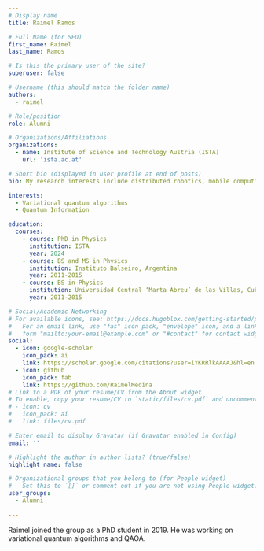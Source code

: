 ```yaml
---
# Display name
title: Raimel Ramos

# Full Name (for SEO)
first_name: Raimel 
last_name: Ramos

# Is this the primary user of the site?
superuser: false

# Username (this should match the folder name)
authors:
  - raimel

# Role/position
role: Alumni

# Organizations/Affiliations
organizations:
  - name: Institute of Science and Technology Austria (ISTA)
    url: 'ista.ac.at'

# Short bio (displayed in user profile at end of posts)
bio: My research interests include distributed robotics, mobile computing and programmable matter.

interests:
  - Variational quantum algorithms
  - Quantum Information

education:
  courses:
    - course: PhD in Physics
      institution: ISTA
      year: 2024
    - course: BS and MS in Physics
      institution: Instituto Balseiro, Argentina
      year: 2011-2015
    - course: BS in Physics
      institution: Universidad Central ‘Marta Abreu’ de las Villas, Cuba
      year: 2011-2015

# Social/Academic Networking
# For available icons, see: https://docs.hugoblox.com/getting-started/page-builder/#icons
#   For an email link, use "fas" icon pack, "envelope" icon, and a link in the
#   form "mailto:your-email@example.com" or "#contact" for contact widget.
social:
  - icon: google-scholar
    icon_pack: ai
    link: https://scholar.google.com/citations?user=iYKRRlkAAAAJ&hl=en
  - icon: github
    icon_pack: fab
    link: https://github.com/RaimelMedina
# Link to a PDF of your resume/CV from the About widget.
# To enable, copy your resume/CV to `static/files/cv.pdf` and uncomment the lines below.
# - icon: cv
#   icon_pack: ai
#   link: files/cv.pdf

# Enter email to display Gravatar (if Gravatar enabled in Config)
email: ''

# Highlight the author in author lists? (true/false)
highlight_name: false

# Organizational groups that you belong to (for People widget)
#   Set this to `[]` or comment out if you are not using People widget.
user_groups:
  - Alumni

---
```

Raimel joined the group as a PhD student in 2019. He was working on variational quantum algorithms and QAOA.



